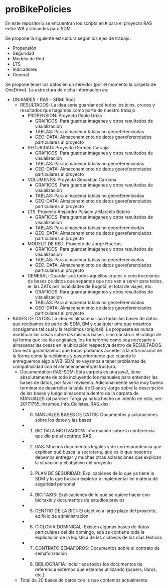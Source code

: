 # proBikePolicies

En este repositorio se encuentran los scripts en `R` para el proyecto RAS entre WB y Uniandes para SDM.

Se propone la siguiente estructura según los ejes de trabajo:

  * Propensión
  * Seguridad
  * Modelo de Red
  * LTS
  * Indicadores
  * General
    
Se propone tener los datos en un servidor (por el momento la carpeta de OneDrive). La estructura de dicha información es:

  * UNIANDES - RAS - SDM: Root
    * RESULTADOS: La idea sería guardar acá todos los joins, cruces y resultados que hagamos como parte de nuestro trabajo
      * PROPENSION: Proyecto Pablo Uriza
        * GRAFICOS: Para guardar imágenes y otros resultados de visualización
        * TABLAS: Para almacenar tablas no georeferenciadas
        * GEO-DATA: Almacenamiento de datos georeferenciados particulares al proyecto
      * SEGURIDAD: Proyecto Germán Carvajal
        * GRAFICOS: Para guardar imágenes y otros resultados de visualización
        * TABLAS: Para almacenar tablas no georeferenciadas
        * GEO-DATA: Almacenamiento de datos georeferenciados particulares al proyecto
      * VOLUMENES: Proyecto Sebastian Cardona
        * GRAFICOS: Para guardar imágenes y otros resultados de visualización
        * TABLAS: Para almacenar tablas no georeferenciadas
        * GEO-DATA: Almacenamiento de datos georeferenciados particulares al proyecto
      * LTS: Proyecto Alejandro Palacio y Marcelo Botero
        * GRAFICOS: Para guardar imágenes y otros resultados de visualización
        * TABLAS: Para almacenar tablas no georeferenciadas
        * GEO-DATA: Almacenamiento de datos georeferenciados particulares al proyecto
      * MODELO DE RED: Proyecto de Jorge Huertas
        * GRAFICOS: Para guardar imágenes y otros resultados de visualización
        * TABLAS: Para almacenar tablas no georeferenciadas
        * GEO-DATA: Almacenamiento de datos georeferenciados particulares al proyecto
      * GENERAL: Guardar acá todos aquellos cruces o construcciones de bases de datos que sepamos que nos van a servir para todos, ie: las ZATs por localidades de Bogotá, el total de viajes, etc.
        * GRAFICOS: Para guardar imágenes y otros resultados de visualización
        * TABLAS: Para almacenar tablas no georeferenciadas
        * GEO-DATA: Almacenamiento de datos georeferenciados particulares al proyecto
  * BASES DE DATOS: La idea es almacenar aca todas las bases de datos que recibamos de parte de SDM, BM y cualquier otra que nosotros consigamos tal cual y la recibimos (original). La propuesta es nunca modificar las cosas sobre las mismas bases, sino construir el código de tal forma que lea los originales, los transforme como sea necesario y almacenar las cosas en la ubicación respectiva dentro de RESULTADOS. Con esto garantizamos que todos podamos acceder a la información de la forma como la recibimos y posteriormente que cuando le entreguemos algo a WB-SDM no vayamos a tener problemas de compatibilidad con el almacenamiento/estructura.
      * Documentation RAS-SDM: Esta carpeta es una joya!, tiene absolutamente de todo incluyendo los manuales para entender las bases de datos, por favor revísenla. Adicionalmente sería muy bueno terminar de desarrollar la tabla de Diana y Jorge sobre la descripción de las bases y luego almacenarla dentro de la carpeta de MANUALES (al parecer Targa ya había hecho un intento de esto, ver: 20171755_Insumos_Info_Ciclistas_RAS.xlsx.
          * 0. MANUALES BASES DE DATOS: Documentos y aclaraciones sobre los datos y las bases
          * 1. BIG DATA MOTIVACION: Información sobre la conferencia que dio pie al contrato RAS
          * 2. RAS: Muchos documentos legales y de correspondencia que explican qué busca la secretaria, qué es lo que nosotros debemos entregar y muchas otras aclaraciones que explican la situación y el objetivo del proyecto
          * 3. PLAN DE SEGURIDAD: Explicaciones de lo que ya tiene la SDM y lo que buscan explorar e implementar en materia de seguridad personal
          * 4. BICITAXIS: Explicaciones de lo que se quiere hacer con bicitaxis y documentos de estudios previos
          * 5. CENTRO DE LA BICI: El objetivo a largo plazo del proyecto, edificio de administración
          * 6. CICLOVIA DOMINICAL: Existen algunas bases de datos particulares del día domingo, acá se contiene toda la explicación de la logística de las ciclovías de los días festivos
          * 7. CONTRATO SEMAFOROS: Documentos sobre el contrato de semaforización
          * 8. BIBLIOGRAFIA: Incluir aca todos los documentos de referencia externos que estemos utilizando (papers, libros, etc.)
      * Total de 20 bases de datos con ls que contamos actualmente.
    
